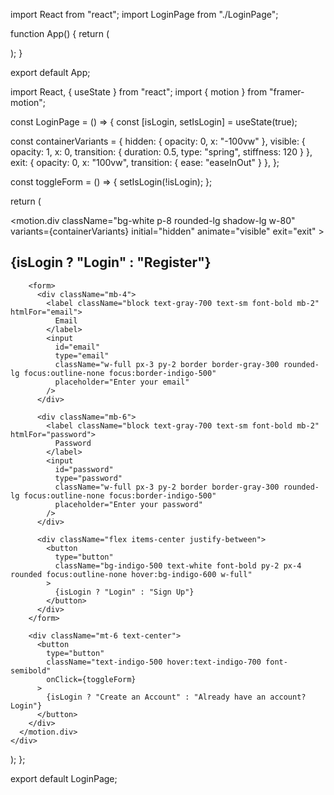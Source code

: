import React from "react";
import LoginPage from "./LoginPage";

function App() {
  return (
    <div className="App">
      <LoginPage />
    </div>
  );
}

export default App;



import React, { useState } from "react";
import { motion } from "framer-motion";

const LoginPage = () => {
  const [isLogin, setIsLogin] = useState(true);

  const containerVariants = {
    hidden: { opacity: 0, x: "-100vw" },
    visible: { opacity: 1, x: 0, transition: { duration: 0.5, type: "spring", stiffness: 120 } },
    exit: { opacity: 0, x: "100vw", transition: { ease: "easeInOut" } },
  };

  const toggleForm = () => {
    setIsLogin(!isLogin);
  };

  return (
    <div className="flex justify-center items-center h-screen bg-gradient-to-r from-indigo-500 to-purple-500">
      <motion.div
        className="bg-white p-8 rounded-lg shadow-lg w-80"
        variants={containerVariants}
        initial="hidden"
        animate="visible"
        exit="exit"
      >
        <h2 className="text-3xl font-bold mb-6 text-center text-indigo-600">{isLogin ? "Login" : "Register"}</h2>

        <form>
          <div className="mb-4">
            <label className="block text-gray-700 text-sm font-bold mb-2" htmlFor="email">
              Email
            </label>
            <input
              id="email"
              type="email"
              className="w-full px-3 py-2 border border-gray-300 rounded-lg focus:outline-none focus:border-indigo-500"
              placeholder="Enter your email"
            />
          </div>

          <div className="mb-6">
            <label className="block text-gray-700 text-sm font-bold mb-2" htmlFor="password">
              Password
            </label>
            <input
              id="password"
              type="password"
              className="w-full px-3 py-2 border border-gray-300 rounded-lg focus:outline-none focus:border-indigo-500"
              placeholder="Enter your password"
            />
          </div>

          <div className="flex items-center justify-between">
            <button
              type="button"
              className="bg-indigo-500 text-white font-bold py-2 px-4 rounded focus:outline-none hover:bg-indigo-600 w-full"
            >
              {isLogin ? "Login" : "Sign Up"}
            </button>
          </div>
        </form>

        <div className="mt-6 text-center">
          <button
            type="button"
            className="text-indigo-500 hover:text-indigo-700 font-semibold"
            onClick={toggleForm}
          >
            {isLogin ? "Create an Account" : "Already have an account? Login"}
          </button>
        </div>
      </motion.div>
    </div>
  );
};

export default LoginPage;
